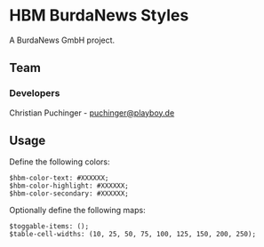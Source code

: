 # HBM BurdaNews Styles

A BurdaNews GmbH project.

## Team

### Developers

Christian Puchinger - puchinger@playboy.de

## Usage

Define the following colors:
```
$hbm-color-text: #XXXXXX;
$hbm-color-highlight: #XXXXXX;
$hbm-color-secondary: #XXXXXX;
```

Optionally define the following maps:
```
$toggable-items: ();
$table-cell-widths: (10, 25, 50, 75, 100, 125, 150, 200, 250);
```
